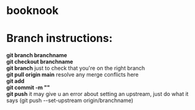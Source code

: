 # booknook

# Branch instructions:
**git branch branchname**\
**git checkout branchname**\
**git branch** just to check that you're on the right branch\
**git pull origin main** resolve any merge conflicts here\
**git add**\
**git commit -m ""**\
**git push** it may give u an error about setting an upstream, just do what it says (git push --set-upstream origin/branchname)
